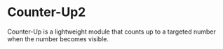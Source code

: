 # Counter-Up2
Counter-Up is a lightweight module that counts up to a targeted number when the number becomes visible.
